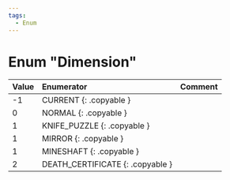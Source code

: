 ```yaml
---
tags:
  - Enum
---
```

# Enum "Dimension"
|Value|Enumerator|Comment|
|:--|:--|:--|
|-1 |CURRENT {: .copyable } |  |
|0 |NORMAL {: .copyable } |  |
|1 |KNIFE_PUZZLE {: .copyable } |  |
|1 |MIRROR {: .copyable } |  |
|1 |MINESHAFT {: .copyable } |  |
|2 |DEATH_CERTIFICATE {: .copyable } |  |
